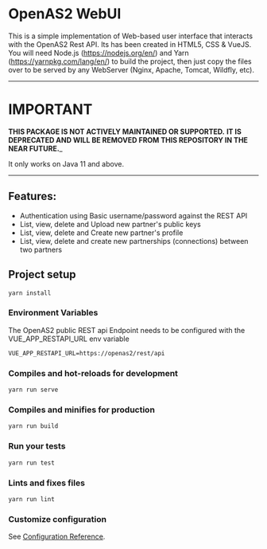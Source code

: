 # OpenAS2 WebUI
This is a simple implementation of Web-based user interface that interacts with the OpenAS2 Rest API. Its has been created in  HTML5, CSS & VueJS.  You will need Node.js (https://nodejs.org/en/) and Yarn (https://yarnpkg.com/lang/en/) to build the project, then just copy the files over to be served by any WebServer (Nginx, Apache, Tomcat, Wildfly, etc).


*********************************************************************
__IMPORTANT__
================

__THIS PACKAGE IS NOT ACTIVELY MAINTAINED OR SUPPORTED.__
__IT IS DEPRECATED AND WILL BE REMOVED FROM THIS REPOSITORY IN THE NEAR FUTURE.___

It only works on Java 11 and above.

*********************************************************************

## Features:
  - Authentication using Basic username/password against the REST API
  - List, view, delete and Upload new partner's public keys
  - List, view, delete and Create new partner's profile
  - List, view, delete and create new partnerships (connections) between two partners

## Project setup
```
yarn install
```

### Environment Variables
The OpenAS2 public REST api Endpoint needs to be configured with the VUE_APP_RESTAPI_URL env variable
```
VUE_APP_RESTAPI_URL=https://openas2/rest/api
```

### Compiles and hot-reloads for development
```
yarn run serve
```

### Compiles and minifies for production
```
yarn run build
```

### Run your tests
```
yarn run test
```

### Lints and fixes files
```
yarn run lint
```

### Customize configuration
See [Configuration Reference](https://cli.vuejs.org/config/).
